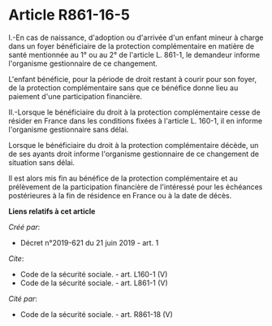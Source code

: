 # Article R861-16-5

I.-En cas de naissance, d'adoption ou d'arrivée d'un enfant mineur à charge dans un foyer bénéficiaire de la protection
complémentaire en matière de santé mentionnée au 1° ou au 2° de l'article L. 861-1, le demandeur informe l'organisme
gestionnaire de ce changement. 

L'enfant bénéficie, pour la période de droit restant à courir pour son foyer, de la protection complémentaire sans que ce
bénéfice donne lieu au paiement d'une participation financière. 

II.-Lorsque le bénéficiaire du droit à la protection complémentaire cesse de résider en France dans les conditions fixées à
l'article L. 160-1, il en informe l'organisme gestionnaire sans délai. 

Lorsque le bénéficiaire du droit à la protection complémentaire décède, un de ses ayants droit informe l'organisme
gestionnaire de ce changement de situation sans délai. 

Il est alors mis fin au bénéfice de la protection complémentaire et au prélèvement de la participation financière de
l'intéressé pour les échéances postérieures à la fin de résidence en France ou à la date de décès.

**Liens relatifs à cet article**

_Créé par_:

  - Décret n°2019-621 du 21 juin 2019 - art. 1

_Cite_:

  - Code de la sécurité sociale. - art. L160-1 (V)
  - Code de la sécurité sociale. - art. L861-1 (V)

_Cité par_:

  - Code de la sécurité sociale. - art. R861-18 (V)
